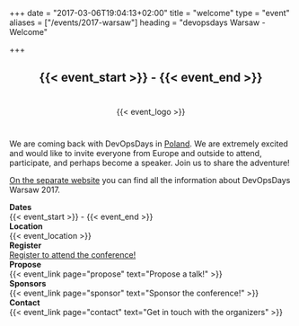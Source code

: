 +++
date = "2017-03-06T19:04:13+02:00"
title = "welcome"
type = "event"
aliases = ["/events/2017-warsaw"]
heading = "devopsdays Warsaw - Welcome"

+++

<div style="text-align:center;">
<h2>{{< event_start >}} - {{< event_end >}}</h2>
</div>

<div style="text-align:center;margin: 40px">
  {{< event_logo >}}
</div>

<!--**devopsdays is coming to {{< event_location >}}!** -->
We are coming back with DevOpsDays in <a href="https://www.youtube.com/watch?v=Qbu_FRg8vuU">Poland</a>.
  We are extremely excited and would like to invite everyone from Europe and outside to attend, participate, and perhaps become a speaker.
  Join us to share the adventure!

  <a href="http://2017.devopsdays.pl">On the separate website</a> you can find all the information about DevOpsDays Warsaw 2017.

<div class = "row">
  <div class = "col-md-2">
    <strong>Dates</strong>
  </div>
  <div class = "col-md-8">
    {{< event_start >}} - {{< event_end >}}
  </div>
</div>

<div class = "row">
  <div class = "col-md-2">
    <strong>Location</strong>
  </div>
  <div class = "col-md-8">
    {{< event_location >}}

  </div>
</div>

<div class = "row">
  <div class = "col-md-2">
    <strong>Register</strong>
  </div>
  <div class = "col-md-8">
    <!-- {{< event_link page="registration" text="Register to attend the conference!" >}} -->
    <a href="https://docs.google.com/forms/d/e/1FAIpQLSd2Y2glHixJA2QvyKgUuaIszV9AfUtElkHoRvP4yj8rWf_XOw/viewform">Register to attend the conference!</a>
  </div>
</div>

<div class = "row">
  <div class = "col-md-2">
    <strong>Propose</strong>
  </div>
  <div class = "col-md-8">
    {{< event_link page="propose" text="Propose a talk!" >}}
  </div>
</div>

<!-- <div class = "row">
  <div class = "col-md-2">
    <strong>Program</strong>
  </div>
  <div class = "col-md-8">
    View the {{< event_link page="program" text="program." >}}
  </div>
</div> -->

<!-- <div class = "row">
  <div class = "col-md-2">
    <strong>Speakers</strong>
  </div>
  <div class = "col-md-8">
    Check out the {{< event_link page="speakers" text="speakers!" >}}
  </div>
</div> -->

<div class = "row">
  <div class = "col-md-2">
    <strong>Sponsors</strong>
  </div>
  <div class = "col-md-8">
    {{< event_link page="sponsor" text="Sponsor the conference!" >}}
  </div>
</div>

<div class = "row">
  <div class = "col-md-2">
    <strong>Contact</strong>
  </div>
  <div class = "col-md-8">
    {{< event_link page="contact" text="Get in touch with the organizers" >}}
  </div>
</div>

<!-- add your city twitter name here without the @ sign -->
<!--
{{< event_twitter devopsdaysyourcity >}}
-->
